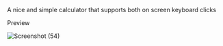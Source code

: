 A nice and simple calculator that supports both on screen keyboard clicks

Preview

![Screenshot (54)](https://github.com/Obiski15/Simple-Calculator/assets/127410705/9c8f05e7-d12e-48aa-adff-4c08a4500ea4)

